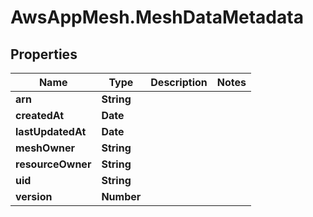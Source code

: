 # AwsAppMesh.MeshDataMetadata

## Properties

Name | Type | Description | Notes
------------ | ------------- | ------------- | -------------
**arn** | **String** |  | 
**createdAt** | **Date** |  | 
**lastUpdatedAt** | **Date** |  | 
**meshOwner** | **String** |  | 
**resourceOwner** | **String** |  | 
**uid** | **String** |  | 
**version** | **Number** |  | 


